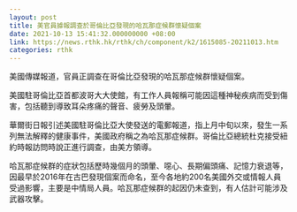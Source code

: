 ```yaml
---
layout: post
title: 美官員據報調查於哥倫比亞發現的哈瓦那症候群懷疑個案
date: 2021-10-13 15:41:32.000000000 +08:00
link: https://news.rthk.hk/rthk/ch/component/k2/1615085-20211013.htm
categories: rthk
---
```


美國傳媒報道，官員正調查在哥倫比亞發現的哈瓦那症候群懷疑個案。

美國駐哥倫比亞首都波哥大大使館，有工作人員報稱可能因這種神秘疾病而受到傷害，包括聽到導致耳朵疼痛的聲音、疲勞及頭暈。

華爾街日報引述美國駐哥倫比亞大使發送的電郵報道，指上月中旬以來，發生一系列無法解釋的健康事件，美國政府稱之為哈瓦那症候群。哥倫比亞總統杜克接受紐約時報訪問時說正進行調查，由美方領導。

哈瓦那症候群的症狀包括歷時幾個月的頭暈、噁心、長期偏頭痛、記憶力衰退等，因最早於2016年在古巴發現個案而命名，至今各地約200名美國外交或情報人員受過影響，主要是中情局人員。哈瓦那症候群的起因仍未查到，有人估計可能涉及武器攻擊。
